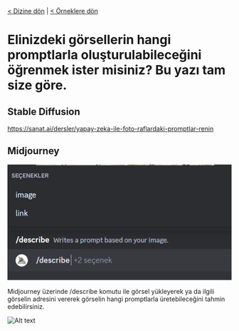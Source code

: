 <a href="/">< Dizine dön</a> | <a href="/ornekler">< Örneklere dön</a>
# Elinizdeki görsellerin hangi promptlarla oluşturulabileceğini öğrenmek ister misiniz? Bu yazı tam size göre. 

## Stable Diffusion
https://sanat.ai/dersler/yapay-zeka-ile-foto-raflardaki-promptlar-renin


## Midjourney

![Alt text](/gorseller/describe-midjourney.png)

Midjourney üzerinde /describe komutu ile görsel yükleyerek ya da ilgili görselin adresini vererek görselin hangi promptlarla üretebileceğini tahmin edebilirsiniz.

![Alt text](/gorseller/describe-midjourney-2.png.png)
